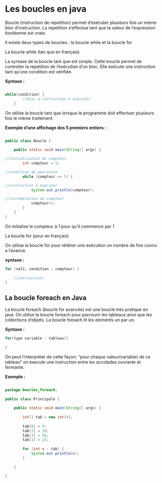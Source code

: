 # Les boucles en java


Boucle (instruction de repetition) permet d’exécuter plusieurs fois un mème bloc d’instruction. La repetition s’effectue tant que la valeur de l’expression booléenne est vraie.

Il existe deux types de boucles : la boucle while et la boucle for

La boucle while (tan que en français)

La syntaxe de la boucle tant que est simple. Cette boucle permet de controller la repetition de l’exécution d’un bloc. Elle exécute une instruction tant qu’une condition est vérifiée.

**Syntaxe :**

```java

while(condition) {
        //bloc d'instruction à exécuter
    } 
```

On utilise la boucle tant que lorsque le programme doit effectuer plusieurs fois le mème traitement.



**Exemple d’une affichage des 5 premiers entiers :**
	
```java

public class Boucle {
    
    public static void main(String[] args) {

//initialisation du compteur
        int compteur = 1;

//condition de poursuite
        while (compteur <= 5) {

//instruction à executer
            System.out.println(compteur);

//incremetation du compteur
            compteur++;
        }
    }
}
```

On initialise le compteur à 1 pour qu’il commence par 1

La boucle for (pour en français)

On utilise la boucle for pour réitérer une exécution un nombre de fois connu a l’avance.

**syntaxe :**

```java
for (val1; condition ; compteur) {
    
    //instruction;
}
```



## La boucle foreach en Java


La boucle foreach (boucle for avancée) est une boucle très pratique en java. On utilise la boucle foreach pour parcourir les tableaux ainsi que les collections d’objets. La boucle foreach lit les elements un par un.

**Syntaxe :**
```java
for(type variable : tableau){
    .
}
```

On peut l’interpréter de cette façon: “pour chaque valeur(variable) de ce tableau” on execute une instruction entre les accolades ouvrante et fermante.


**Exemple :**

```java

package boucles_foreach;
    
public class Principale {
    
    public static void main(String[] args) {
    
        int[] tab = new int[4];
    
        tab[0] = 9;
        tab[2] = 10;
        tab[3] = 56;
        tab[1] = 23;
    
        for (int v : tab) {
            System.out.println(v);
        }
    
    }
    
}
```